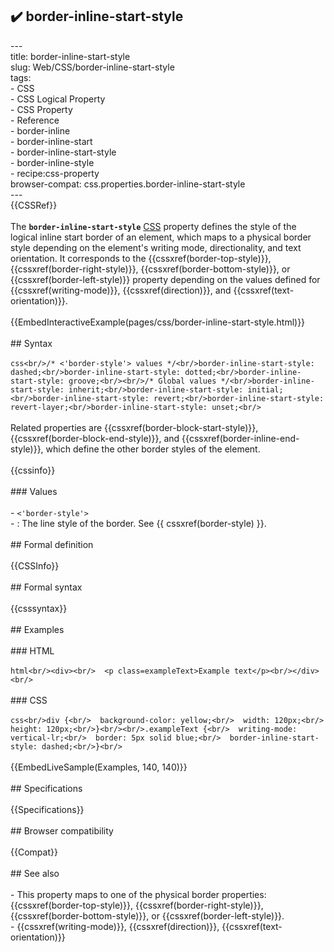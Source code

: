 ## ✔️ border-inline-start-style 
 ---<br/>title: border-inline-start-style<br/>slug: Web/CSS/border-inline-start-style<br/>tags:<br/>  - CSS<br/>  - CSS Logical Property<br/>  - CSS Property<br/>  - Reference<br/>  - border-inline<br/>  - border-inline-start<br/>  - border-inline-start-style<br/>  - border-inline-style<br/>  - recipe:css-property<br/>browser-compat: css.properties.border-inline-start-style<br/>---<br/>{{CSSRef}}<br/><br/>The **`border-inline-start-style`** [CSS](/en-US/docs/Web/CSS) property defines the style of the logical inline start border of an element, which maps to a physical border style depending on the element's writing mode, directionality, and text orientation. It corresponds to the {{cssxref(border-top-style)}}, {{cssxref(border-right-style)}}, {{cssxref(border-bottom-style)}}, or {{cssxref(border-left-style)}} property depending on the values defined for {{cssxref(writing-mode)}}, {{cssxref(direction)}}, and {{cssxref(text-orientation)}}.<br/><br/>{{EmbedInteractiveExample(pages/css/border-inline-start-style.html)}}<br/><br/>## Syntax<br/><br/>```css<br/>/* <'border-style'> values */<br/>border-inline-start-style: dashed;<br/>border-inline-start-style: dotted;<br/>border-inline-start-style: groove;<br/><br/>/* Global values */<br/>border-inline-start-style: inherit;<br/>border-inline-start-style: initial;<br/>border-inline-start-style: revert;<br/>border-inline-start-style: revert-layer;<br/>border-inline-start-style: unset;<br/>```<br/><br/>Related properties are {{cssxref(border-block-start-style)}}, {{cssxref(border-block-end-style)}}, and {{cssxref(border-inline-end-style)}}, which define the other border styles of the element.<br/><br/>{{cssinfo}}<br/><br/>### Values<br/><br/>- `<'border-style'>`<br/>  - : The line style of the border. See {{ cssxref(border-style) }}.<br/><br/>## Formal definition<br/><br/>{{CSSInfo}}<br/><br/>## Formal syntax<br/><br/>{{csssyntax}}<br/><br/>## Examples<br/><br/>### HTML<br/><br/>```html<br/><div><br/>  <p class=exampleText>Example text</p><br/></div><br/>```<br/><br/>### CSS<br/><br/>```css<br/>div {<br/>  background-color: yellow;<br/>  width: 120px;<br/>  height: 120px;<br/>}<br/><br/>.exampleText {<br/>  writing-mode: vertical-lr;<br/>  border: 5px solid blue;<br/>  border-inline-start-style: dashed;<br/>}<br/>```<br/><br/>{{EmbedLiveSample(Examples, 140, 140)}}<br/><br/>## Specifications<br/><br/>{{Specifications}}<br/><br/>## Browser compatibility<br/><br/>{{Compat}}<br/><br/>## See also<br/><br/>- This property maps to one of the physical border properties: {{cssxref(border-top-style)}}, {{cssxref(border-right-style)}}, {{cssxref(border-bottom-style)}}, or {{cssxref(border-left-style)}}.<br/>- {{cssxref(writing-mode)}}, {{cssxref(direction)}}, {{cssxref(text-orientation)}}<br/>